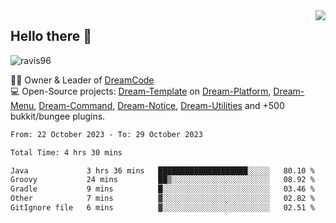 <img align='right' src="https://github-readme-stats.vercel.app/api?username=Ravis96&show_icons=true">

## Hello there 👋
<p align="left"> <img src="https://komarev.com/ghpvc/?username=ravis96&label=Profile%20views&color=0e75b6&style=flat" alt="ravis96" /> </p>

👨‍💻 Owner & Leader of [DreamCode](https://github.com/DreamPoland) <br>
💻 Open-Source projects: [Dream-Template](https://github.com/DreamPoland/dream-template) on [Dream-Platform](https://github.com/DreamPoland/dream-platform), [Dream-Menu](https://github.com/DreamPoland/dream-menu), [Dream-Command](https://github.com/DreamPoland/dream-command), [Dream-Notice](https://github.com/DreamPoland/dream-notice), [Dream-Utilities](https://github.com/DreamPoland/dream-utilities) and +500 bukkit/bungee plugins.

<!--START_SECTION:waka-->

```txt
From: 22 October 2023 - To: 29 October 2023

Total Time: 4 hrs 30 mins

Java             3 hrs 36 mins   ████████████████████░░░░░   80.10 %
Groovy           24 mins         ██▒░░░░░░░░░░░░░░░░░░░░░░   08.92 %
Gradle           9 mins          █░░░░░░░░░░░░░░░░░░░░░░░░   03.46 %
Other            7 mins          ▓░░░░░░░░░░░░░░░░░░░░░░░░   02.82 %
GitIgnore file   6 mins          ▓░░░░░░░░░░░░░░░░░░░░░░░░   02.51 %
```

<!--END_SECTION:waka-->
